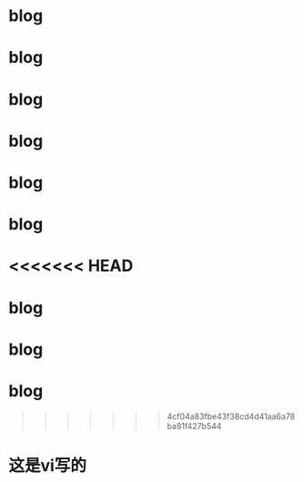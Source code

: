 # blog
# blog
# blog
# blog
# blog
# blog
<<<<<<< HEAD
=======
# blog
# blog
# blog
>>>>>>> 4cf04a83fbe43f38cd4d41aa6a78ba81f427b544

# 这是vi写的
